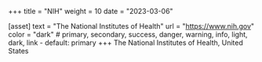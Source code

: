 +++
title = "NIH"
weight = 10
date = "2023-03-06"

[asset]
  text = "The National Institutes of Health"
  url = "https://www.nih.gov"
  color = "dark" # primary, secondary, success, danger, warning, info, light, dark, link - default: primary
+++
The National Institutes of Health, United States

